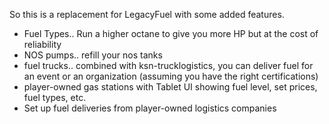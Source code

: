 So this is a replacement for LegacyFuel with some added features.

- Fuel Types.. Run a higher octane to give you more HP but at the cost of reliability
- NOS pumps.. refill your nos tanks
- fuel trucks.. combined with ksn-trucklogistics, you can deliver fuel for an event or an organization (assuming you have the right certifications)
- player-owned gas stations with Tablet UI showing fuel level, set prices, fuel types, etc.
- Set up fuel deliveries from player-owned logistics companies
